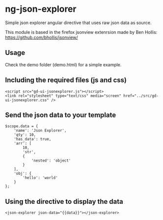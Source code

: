 ng-json-explorer
================

Simple json explorer angular directive that uses raw json data as source.

This module is based in the firefox jsonview extenrsion made by Ben Hollis: https://github.com/bhollis/jsonview/

Usage
-------------------------
Check the demo folder (demo.html) for a simple example.

Including the required files (js and css)
-------------------------
```
<script src="gd-ui-jsonexplorer.js"></script> 
<link rel="stylesheet" type="text/css" media="screen" href="../src/gd-ui-jsonexplorer.css" />
```

Send the json data to your template
-------------------------
```
$scope.data = {
	'name': 'Json Explorer',
	'qty': 10,
	'has_data': true,
	'arr': [
		10,
		'str',
		{
			'nested': 'object'
		}
	],
	'obj': {
		'hello': 'world'
	}
};
```

Using the directive to display the data
-------------------------
```
<json-explorer json-data="{{data}}"></json-explorer>
```

